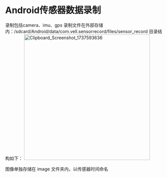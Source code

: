 # Android传感器数据录制
录制包括camera、imu、gps
录制文件在外部存储内：/sdcard/Android/data/com.vell.sensorrecord/files/sensor_record
目录结构如下：
<img width="401" alt="Clipboard_Screenshot_1737593636" src="https://github.com/user-attachments/assets/5c0a43b8-c6ea-4bdd-93eb-0de5de948361" />

图像单独存储在 image 文件夹内，以传感器时间命名
